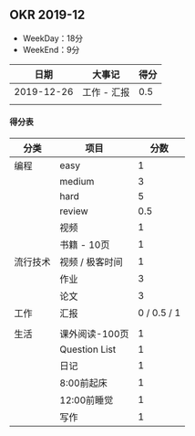 ## OKR 2019-12

+ WeekDay：18分
+ WeekEnd：9分

| 日期       | 大事记      | 得分 |
| ---------- | ----------- | ---- |
| 2019-12-26 | 工作 - 汇报 | 0.5  |
|            |             |      |



#### 得分表

| 分类     | 项目            | 分数        |
| -------- | --------------- | ----------- |
| 编程     | easy            | 1           |
|          | medium          | 3           |
|          | hard            | 5           |
|          | review          | 0.5         |
|          | 视频            | 1           |
|          | 书籍 - 10页     | 1           |
| 流行技术 | 视频 / 极客时间 | 1           |
|          | 作业            | 3           |
|          | 论文            | 3           |
| 工作     | 汇报            | 0 / 0.5 / 1 |
|          |                 |             |
| 生活     | 课外阅读-100页  | 1           |
|          | Question List   | 1           |
|          | 日记            | 1           |
|          | 8:00前起床      | 1           |
|          | 12:00前睡觉     | 1           |
|          | 写作            | 1           |

